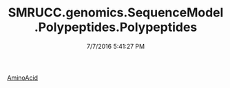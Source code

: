 ﻿---
title: SMRUCC.genomics.SequenceModel.Polypeptides.Polypeptides
date: 7/7/2016 5:41:27 PM
---

[AminoAcid](T-SMRUCC.genomics.SequenceModel.Polypeptides.Polypeptides.AminoAcid.html)
